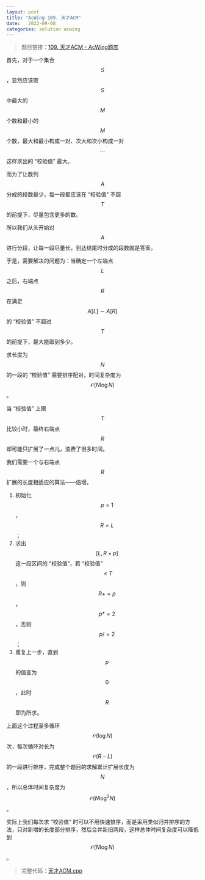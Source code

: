```yaml
---
layout: post
title: "AcWing 109. 天才ACM"
date:   2022-09-08
categories: solution acwing
---
```


> 题目链接：<a href="https://www.acwing.com/problem/content/111/" target="_blnak">109. 天才ACM - AcWing题库</a>

首先，对于一个集合 $$S$$，显然应该取 $$S$$ 中最大的 $$M$$ 个数和最小的 $$M$$ 个数，最大和最小构成一对、次大和次小构成一对 $$\cdots$$ 这样求出的 “校验值” 最大。

而为了让数列 $$A$$ 分成的段数最少，每一段都应该在 “校验值” 不超 $$T$$ 的前提下，尽量包含更多的数。

所以我们从头开始对 $$A$$ 进行分段，让每一段尽量长，到达结尾时分成的段数就是答案。

于是，需要解决的问题为：当确定一个左端点 $$L$$ 之后，右端点 $$R$$ 在满足 $$A[L] \sim A[R]$$ 的 “校验值” 不超过 $$T$$ 的前提下，最大能取到多少。

求长度为 $$N$$ 的一段的 “校验值” 需要排序配对，时间复杂度为 $$\mathcal{O}(N \log{N})$$。

当 “校验值” 上限 $$T$$ 比较小时，最终右端点 $$R$$ 却可能只扩展了一点儿，浪费了很多时间。

我们需要一个与右端点 $$R$$ 扩展的长度相适应的算法——倍增。

1. 初始化 $$p = 1$$，$$R = L$$；
2. 求出 $$[L, R + p]$$ 这一段区间的 “校验值”，若 “校验值” $$\leq T$$，则 $$R += p$$，$$p *= 2$$，否则 $$p /= 2$$；
3. 重复上一步，直到 $$p$$ 的值变为 $$0$$，此时 $$R$$ 即为所求。

上面这个过程至多循环 $$\mathcal{O}(\log{N})$$ 次，每次循环对长为 $$\mathcal{O}(R - L)$$ 的一段进行排序，完成整个题目的求解累计扩展长度为 $$N$$，所以总体时间复杂度为 $$\mathcal{O}(N \log^2{N})$$。

实际上我们每次求 “校验值” 时可以不用快速排序，而是采用类似归并排序的方法，只对新增的长度部分排序，然后合并新旧两段，这样总体时间复杂度可以降低到 $$\mathcal{O}(N \log{N})$$。

> 完整代码：<a href="https://gitee.com/lyccrius/oi/blob/master/AcWing/109/天才ACM.cpp" target="_blank">天才ACM.cpp</a>
